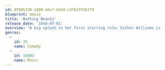 ```yaml
---
id: 0f985720-1d00-44cf-bd34-c37b33f5b1f9
blueprint: movie
title: 'Bathing Beauty'
release_date: '1944-07-01'
overview: "A big splash in her first starring role: Esther Williams is a teacher at a women's college -- and wacky Red Skelton enrolls to be near her. An astonishing flames-and-fountains aquatic finale."
genres:
  -
    id: 35
    name: Comedy
  -
    id: 10402
    name: Music
---
```

